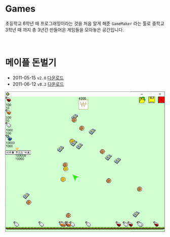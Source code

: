 # Games
초등학교 6학년 때 프로그래밍이라는 것을 처음 알게 해준 `GameMaker` 라는 툴로 중학교 3학년 때 까지 총 3년간 만들어온 게임들을 모아놓은 공간입니다.
<br><br><br>

# 메이플 돈벌기
- 2011-05-15 `v2.0` [다운로드](https://github.com/geoje/Games/Release/메이플%20돈벌기%202v.exe)
- 2011-06-12 `v8.2` [다운로드](https://github.com/geoje/Games/Release/메이플%20돈벌기%208.2v.exe)

![](Images/메이플%20돈벌기%20v2.gif)